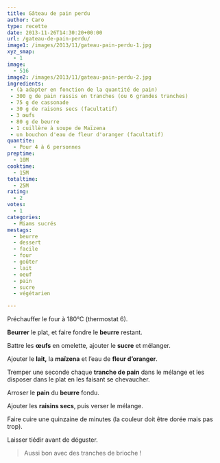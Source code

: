 ```yaml
---
title: Gâteau de pain perdu
author: Caro
type: recette
date: 2013-11-26T14:30:20+00:00
url: /gateau-de-pain-perdu/
image1: /images/2013/11/gateau-pain-perdu-1.jpg
xyz_smap:
  - 1
image:
  - 516
image2: /images/2013/11/gateau-pain-perdu-2.jpg
ingredients:
 - (à adapter en fonction de la quantité de pain)
 - 300 g de pain rassis en tranches (ou 6 grandes tranches)
 - 75 g de cassonade
 - 30 g de raisons secs (facultatif)
 - 3 œufs
 - 80 g de beurre
 - 1 cuillère à soupe de Maïzena
 - un bouchon d'eau de fleur d'oranger (facultatif)
quantite:
  - Pour 4 à 6 personnes
preptime:
  - 10M
cooktime:
  - 15M
totaltime:
  - 25M
rating:
  - 2
votes:
  - 1
categories:
  - Miams sucrés
mestags:
  - beurre
  - dessert
  - facile
  - four
  - goûter
  - lait
  - oeuf
  - pain
  - sucre
  - végétarien

---
```

Préchauffer le four à 180°C (thermostat 6).

**Beurrer** le plat, et faire fondre le **beurre** restant.

Battre les **œufs** en omelette, ajouter le **sucre** et mélanger.

Ajouter le **lait,** la **maïzena** et l&rsquo;eau de **fleur d&rsquo;oranger**.

Tremper une seconde chaque **tranche de pain** dans le mélange et les disposer dans le plat en les faisant se chevaucher.

Arroser le **pain** du **beurre** fondu.

Ajouter les **raisins secs**, puis verser le mélange.

Faire cuire une quinzaine de minutes (la couleur doit être dorée mais pas trop).

Laisser tiédir avant de déguster.

> Aussi bon avec des tranches de brioche !